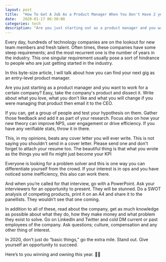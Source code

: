 ```yaml
---
layout: post
title:  "How To Get A Job As a Product Manager When You Don't Have 2 years of Experience"
date:   2020-01-17 06:30:00
categories: tech
description: "Are you just starting out as a product manager and you want to work for a certain company?"
---
```

Every day, hundreds of technology companies are on the lookout for new team members and fresh talent. Often times, these companies have some steep requirements; and the most recurrent one is the number of years in the industry. This one singular requirement usually pose a sort of hindrance to people who are just getting started in the industry.

In this byte-size article, I will talk about how you can find your next gig as an entry-level product manager. 

Are you just starting as a product manager and you want to work for a certain company? Easy, take the company's product and dissect it. Write about what you love, what you don't like and what you will change if you were managing that product then email it to the CEO.

If you can, get a group of people and test your hypothesis on them. Gather those feedback and add it as part of your research. Focus also on how your new theory can improve NPS, user engagement or drive efficiency.  If you have any verifiable stats, throw it in there.

This, in my opinions, beats any cover letter you will ever write. This is not saying you shouldn't send in a cover letter. Please send one and don't forget to attach your resume too. The beautiful thing is that what you wrote as the things you will fix might just become your KPI

Everyone is looking for a problem solver and this is one way you can differentiate yourself from the crowd. If your interest is in ops and you have noticed some inefficiency, this also can work there.

And when you’re called for that interview, go with a PowerPoint. Ask your interviewers for an opportunity to present. They will be stunned. Do a SWOT analysis of competing products, print it on an A4 and share it to the panellists. They wouldn’t see that one coming.

In addition to all of these, read about the company, get as much knowledge as possible about what they do, how they make money and what problem they exist to solve. Go on LinkedIn and Twitter and cold DM current or past employees of the company. Ask questions; culture, compensation and any other thing of interest. 

In 2020, don’t just do “basic things,” go the extra mile. Stand out. Give yourself an opportunity to succeed.  

Here’s to you winning and owning this year. 🍾🍾